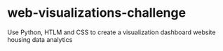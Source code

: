 # web-visualizations-challenge
Use Python, HTLM and CSS to create a visualization dashboard website housing data analytics
